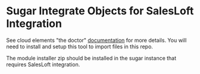 # Sugar Integrate Objects for SalesLoft Integration 



See cloud elements "the doctor" [documentation](https://github.com/CloudElementsOpenLabs/the-doctor) for more details. You will need to install and setup this tool to import files in this repo.

The module installer zip should be installed in the sugar instance that requires SalesLoft integration.


